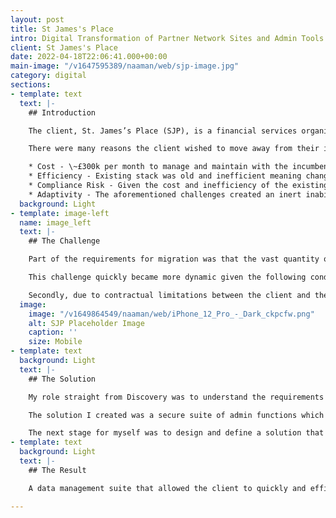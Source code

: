 ```yaml
---
layout: post
title: St James's Place
intro: Digital Transformation of Partner Network Sites and Admin Tools
client: St James's Place
date: 2022-04-18T22:06:41.000+00:00
main-image: "/v1647595389/naaman/web/sjp-image.jpg"
category: digital
sections:
- template: text
  text: |-
    ## Introduction

    The client, St. James’s Place (SJP), is a financial services organisation with a network of 3,000+ financial advisers (partners) in the UK and Asia, each with a centrally managed website. Our mission was to migrate the existing partner network from the incumbent agency to a new tech ecosystem.

    There were many reasons the client wished to move away from their incumbent agency, including but not limited to four key pain points:

    * Cost - \~£300k per month to manage and maintain with the incumbent
    * Efficiency - Existing stack was old and inefficient meaning change was cumbersome, expensive, and the technical debt was mountainous
    * Compliance Risk - Given the cost and inefficiency of the existing stack the risk of non-compliance with FCA regulations was a growing concern, and some minor breaches had the client nervous
    * Adaptivity - The aforementioned challenges created an inert inability for SJP to respond and adapt to market changes, user needs and service requirements of partners.
  background: Light
- template: image-left
  name: image_left
  text: |-
    ## The Challenge

    Part of the requirements for migration was that the vast quantity of data that powered the partner websites also needed to be migrated and be available for the client-side Websites Team to manage.

    This challenge quickly became more dynamic given the following conditions. Firstly, through Discovery, we knew the client was planning a migration to, and expansion of, Salesforce from which this data could be managed. However, this was at least 5 years away so we needed to create an interim solution that both mitigated the aforementioned challenges and effectively bridged the gap to the Salesforce migration.

    Secondly, due to contractual limitations between the client and the incumbent, notice was given to the incumbent which gave us a hard cut-off date.
  image:
    image: "/v1649864549/naaman/web/iPhone_12_Pro_-_Dark_ckpcfw.png"
    alt: SJP Placeholder Image
    caption: ''
    size: Mobile
- template: text
  background: Light
  text: |-
    ## The Solution

    My role straight from Discovery was to understand the requirements through workshops and working closely with the client to find the right method of handling, maintaining and future-proofing how the client handles their data that not only met the combined ongoing needs of the client and user, needs of the partner network and ensured FCA regulatory requirements.

    The solution I created was a secure suite of admin functions which allowed the client to manage partner data, site data and publishing capabilities. The suite was to complement the CMS via custom API’s so that the eventual migration to Salesforce could be as smooth as possible. I needed to find and utilise an ‘Out Of The Box’ service to be able to improve our time to live but also aligned with the existing skills within the project team so that those ‘Out Of The Box’ services could be easily integrated and extended without a steep learning curve or introducing a skills gap. For this, I worked with the development team to select <a href="https://marmelab.com/react-admin/Readme.html" target="_blank">REACT Admin</a>.

    The next stage for myself was to design and define a solution that allowed us to firstly migrate the existing data and, secondly, allowed the client to manage data while maintaining regulatory compliance. Additionally, I needed to adjust our workflow and processes to account for this additional workload alongside the definition and build of the CMS.
- template: text
  background: Light
  text: |-
    ## The Result

    A data management suite that allowed the client to quickly and efficiently manage partner and regulatory data, site themes and site publications. This was part of the implementation which won the 2021 UK Dev Awards Best Deployment of a CMS.

---
```

